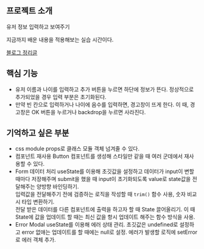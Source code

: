 ## 프로젝트 소개

유저 정보 입력하고 보여주기

지금까지 배운 내용을 적용해보는 실습 시간이다.

[블로그 정리글](https://github.com/jhan117/react-practice-projects/blob/main/study-notes/2022-12-26-react-learn4.md)

## 핵심 기능

- 유저 이름과 나이를 입력하고 추가 버튼을 누르면 하단에 정보가 뜬다. 정상적으로 추가되었을 경우 입력 부분은 초기화된다.
- 만약 빈 칸으로 입력하거나 나이에 음수를 입력하면, 경고창이 뜨게 한다. 이 때, 경고창은 OK 버튼을 누르거나 backdrop을 누르면 사라진다.

## 기억하고 싶은 부분

- css module
  props로 클래스 모듈 객체 넘겨줄 수 있다.
- 컴포넌트 재사용
  Button 컴포넌트를 생성해 스타일만 같을 때 여러 군데에서 재사용할 수 있다.
- Form 데이터 처리
  useState를 이용해 초깃값을 설정하고 데이터가 input이 변할 때마다 저장해주며 submit을 했을 때 input이 초기화되도록 value로 state값을 전달해주는 양방향 바인딩하기.  
  입력값을 전달해주기 전에 검증하는 로직을 작성할 때 `trim()` 함수 사용, 숫자 비교시 타입 변환하기.  
  전달 받은 데이터를 다른 컴포넌트에 출력을 하고자 할 때 State 끌어올리기. 이 때 State에 값을 업데이트 할 때는 최신 값을 항시 업데이트 해주는 함수 방식을 사용.
- Error Modal
  useState를 이용해 에러 상태 관리. 초깃값은 undefined로 설정하고 error 없애는 업데이트를 할 때에는 null로 설정. 에러가 발생할 로직에 setError로 에러 객체 추가.
